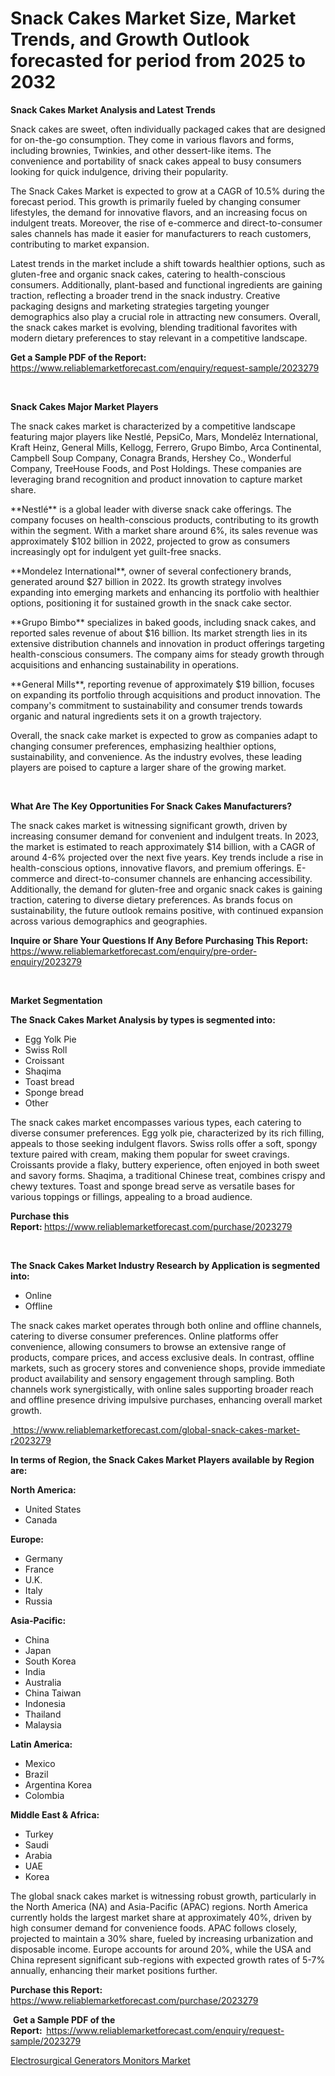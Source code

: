 <p><h1>Snack Cakes Market Size, Market Trends, and Growth Outlook forecasted for period from 2025 to 2032</h1></p><p><strong>Snack Cakes Market Analysis and Latest Trends</strong></p>
<p><p>Snack cakes are sweet, often individually packaged cakes that are designed for on-the-go consumption. They come in various flavors and forms, including brownies, Twinkies, and other dessert-like items. The convenience and portability of snack cakes appeal to busy consumers looking for quick indulgence, driving their popularity.</p><p>The Snack Cakes Market is expected to grow at a CAGR of 10.5% during the forecast period. This growth is primarily fueled by changing consumer lifestyles, the demand for innovative flavors, and an increasing focus on indulgent treats. Moreover, the rise of e-commerce and direct-to-consumer sales channels has made it easier for manufacturers to reach customers, contributing to market expansion.</p><p>Latest trends in the market include a shift towards healthier options, such as gluten-free and organic snack cakes, catering to health-conscious consumers. Additionally, plant-based and functional ingredients are gaining traction, reflecting a broader trend in the snack industry. Creative packaging designs and marketing strategies targeting younger demographics also play a crucial role in attracting new consumers. Overall, the snack cakes market is evolving, blending traditional favorites with modern dietary preferences to stay relevant in a competitive landscape.</p></p>
<p><strong>Get a Sample PDF of the Report:&nbsp;</strong> <a href="https://www.reliablemarketforecast.com/enquiry/request-sample/2023279?utm_campaign=2803&utm_medium=2&utm_source=Github&utm_content=ia&utm_term=29032025&utm_id=snack-cakes">https://www.reliablemarketforecast.com/enquiry/request-sample/2023279</a></p>
<p>&nbsp;</p>
<p><strong>Snack Cakes Major Market Players</strong></p>
<p><p>The snack cakes market is characterized by a competitive landscape featuring major players like Nestlé, PepsiCo, Mars, Mondelēz International, Kraft Heinz, General Mills, Kellogg, Ferrero, Grupo Bimbo, Arca Continental, Campbell Soup Company, Conagra Brands, Hershey Co., Wonderful Company, TreeHouse Foods, and Post Holdings. These companies are leveraging brand recognition and product innovation to capture market share.</p><p>**Nestlé** is a global leader with diverse snack cake offerings. The company focuses on health-conscious products, contributing to its growth within the segment. With a market share around 6%, its sales revenue was approximately $102 billion in 2022, projected to grow as consumers increasingly opt for indulgent yet guilt-free snacks.</p><p>**Mondelez International**, owner of several confectionery brands, generated around $27 billion in 2022. Its growth strategy involves expanding into emerging markets and enhancing its portfolio with healthier options, positioning it for sustained growth in the snack cake sector.</p><p>**Grupo Bimbo** specializes in baked goods, including snack cakes, and reported sales revenue of about $16 billion. Its market strength lies in its extensive distribution channels and innovation in product offerings targeting health-conscious consumers. The company aims for steady growth through acquisitions and enhancing sustainability in operations.</p><p>**General Mills**, reporting revenue of approximately $19 billion, focuses on expanding its portfolio through acquisitions and product innovation. The company's commitment to sustainability and consumer trends towards organic and natural ingredients sets it on a growth trajectory.</p><p>Overall, the snack cake market is expected to grow as companies adapt to changing consumer preferences, emphasizing healthier options, sustainability, and convenience. As the industry evolves, these leading players are poised to capture a larger share of the growing market.</p></p>
<p>&nbsp;</p>
<p><strong>What Are The Key Opportunities For Snack Cakes Manufacturers?</strong></p>
<p><p>The snack cakes market is witnessing significant growth, driven by increasing consumer demand for convenient and indulgent treats. In 2023, the market is estimated to reach approximately $14 billion, with a CAGR of around 4-6% projected over the next five years. Key trends include a rise in health-conscious options, innovative flavors, and premium offerings. E-commerce and direct-to-consumer channels are enhancing accessibility. Additionally, the demand for gluten-free and organic snack cakes is gaining traction, catering to diverse dietary preferences. As brands focus on sustainability, the future outlook remains positive, with continued expansion across various demographics and geographies.</p></p>
<p><strong>Inquire or Share Your Questions If Any Before Purchasing This Report:</strong> <a href="https://www.reliablemarketforecast.com/enquiry/pre-order-enquiry/2023279?utm_campaign=2803&utm_medium=2&utm_source=Github&utm_content=ia&utm_term=29032025&utm_id=snack-cakes">https://www.reliablemarketforecast.com/enquiry/pre-order-enquiry/2023279</a></p>
<p>&nbsp;</p>
<p><strong>Market Segmentation</strong></p>
<p><strong>The Snack Cakes Market Analysis by types is segmented into:</strong></p>
<p><ul><li>Egg Yolk Pie</li><li>Swiss Roll</li><li>Croissant</li><li>Shaqima</li><li>Toast bread</li><li>Sponge bread</li><li>Other</li></ul></p>
<p><p>The snack cakes market encompasses various types, each catering to diverse consumer preferences. Egg yolk pie, characterized by its rich filling, appeals to those seeking indulgent flavors. Swiss rolls offer a soft, spongy texture paired with cream, making them popular for sweet cravings. Croissants provide a flaky, buttery experience, often enjoyed in both sweet and savory forms. Shaqima, a traditional Chinese treat, combines crispy and chewy textures. Toast and sponge bread serve as versatile bases for various toppings or fillings, appealing to a broad audience.</p></p>
<p><strong>Purchase this Report:&nbsp;</strong><a href="https://www.reliablemarketforecast.com/purchase/2023279?utm_campaign=2803&utm_medium=2&utm_source=Github&utm_content=ia&utm_term=29032025&utm_id=snack-cakes">https://www.reliablemarketforecast.com/purchase/2023279</a></p>
<p>&nbsp;</p>
<p><strong>The Snack Cakes Market Industry Research by Application is segmented into:</strong></p>
<p><ul><li>Online</li><li>Offline</li></ul></p>
<p><p>The snack cakes market operates through both online and offline channels, catering to diverse consumer preferences. Online platforms offer convenience, allowing consumers to browse an extensive range of products, compare prices, and access exclusive deals. In contrast, offline markets, such as grocery stores and convenience shops, provide immediate product availability and sensory engagement through sampling. Both channels work synergistically, with online sales supporting broader reach and offline presence driving impulsive purchases, enhancing overall market growth.</p></p>
<p><a href="https://www.reliablemarketforecast.com/global-snack-cakes-market-r2023279?utm_campaign=2803&utm_medium=2&utm_source=Github&utm_content=ia&utm_term=29032025&utm_id=snack-cakes">&nbsp;https://www.reliablemarketforecast.com/global-snack-cakes-market-r2023279</a></p>
<p><strong>In terms of Region, the Snack Cakes Market Players available by Region are:</strong></p>
<p>
    <p> <strong> North America: </strong>
        <ul>
            <li>United States</li>
            <li>Canada</li>
        </ul>
        </p> 
    <p> <strong> Europe: </strong>
        <ul>
            <li>Germany</li>
            <li>France</li>
            <li>U.K.</li>
            <li>Italy</li>
            <li>Russia</li>
        </ul>
        </p> 
    <p> <strong> Asia-Pacific: </strong>
        <ul>
            <li>China</li>
            <li>Japan</li>
            <li>South Korea</li>
            <li>India</li>
            <li>Australia</li>
            <li>China Taiwan</li>
            <li>Indonesia</li>
            <li>Thailand</li>
            <li>Malaysia</li>
        </ul>
        </p> 
    <p> <strong> Latin America: </strong>
        <ul>
            <li>Mexico</li>
            <li>Brazil</li>
            <li>Argentina Korea</li>
            <li>Colombia</li>
        </ul>
        </p> 
    <p> <strong> Middle East & Africa: </strong>
        <ul>
            <li>Turkey</li>
            <li>Saudi</li>
            <li>Arabia</li>
            <li>UAE</li>
            <li>Korea</li>
        </ul>
    </p>
    </p>
<p><p>The global snack cakes market is witnessing robust growth, particularly in the North America (NA) and Asia-Pacific (APAC) regions. North America currently holds the largest market share at approximately 40%, driven by high consumer demand for convenience foods. APAC follows closely, projected to maintain a 30% share, fueled by increasing urbanization and disposable income. Europe accounts for around 20%, while the USA and China represent significant sub-regions with expected growth rates of 5-7% annually, enhancing their market positions further.</p></p>
<p><strong>Purchase this Report: </strong><a href="https://www.reliablemarketforecast.com/purchase/2023279?utm_campaign=2803&utm_medium=2&utm_source=Github&utm_content=ia&utm_term=29032025&utm_id=snack-cakes">https://www.reliablemarketforecast.com/purchase/2023279</a></p>
<p>&nbsp;<strong>Get a Sample PDF of the Report:&nbsp;&nbsp;</strong><a href="https://www.reliablemarketforecast.com/enquiry/request-sample/2023279?utm_campaign=2803&utm_medium=2&utm_source=Github&utm_content=ia&utm_term=29032025&utm_id=snack-cakes">https://www.reliablemarketforecast.com/enquiry/request-sample/2023279</a></p>
<p><strong></strong></p>
<p><p><a href="https://github.com/memorirummy/Market-Research-Report-List-1/blob/main/electrosurgical-generators-monitors-market.md?utm_campaign=2803&utm_medium=2&utm_source=Github&utm_content=ia&utm_term=29032025&utm_id=snack-cakes">Electrosurgical Generators Monitors Market</a></p></p>